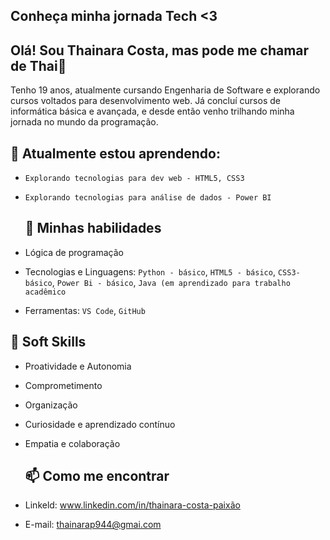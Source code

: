## Conheça minha jornada Tech <3
## Olá! Sou Thainara Costa, mas pode me chamar de Thai👋
Tenho 19 anos, atualmente cursando Engenharia de Software e explorando cursos voltados para desenvolvimento web. Já concluí cursos de informática básica e avançada, e desde então venho trilhando minha jornada no mundo da programação.

## 🌱 Atualmente estou aprendendo:

- `Explorando tecnologias para dev web - HTML5, CSS3`
- `Explorando tecnologias para análise de dados - Power BI`

  ## 🚀 Minhas habilidades
- Lógica de programação
- Tecnologias e Linguagens: `Python - básico`, `HTML5 - básico`, `CSS3- básico`, `Power Bi - básico`, `Java (em aprendizado para trabalho acadêmico`
- Ferramentas: `VS Code`, `GitHub`

## 🤝 Soft Skills

- Proatividade e Autonomia  
- Comprometimento  
- Organização  
- Curiosidade e aprendizado contínuo  
- Empatia e colaboração

    ## 📫 Como me encontrar

- Linkeld: www.linkedin.com/in/thainara-costa-paixão
- E-mail: thainarap944@gmai.com

  

